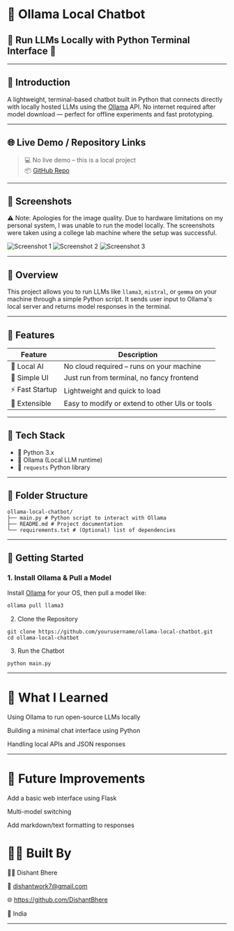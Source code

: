 # 🧠 Ollama Local Chatbot  
## 🎯 Run LLMs Locally with Python Terminal Interface 🚀

---

## 👋 Introduction

A lightweight, terminal-based chatbot built in Python that connects directly with locally hosted LLMs using the [Ollama](https://ollama.com) API. No internet required after model download — perfect for offline experiments and fast prototyping.

---

## 🌐 Live Demo / Repository Links

> 💻 No live demo – this is a local project  
> 📦 [GitHub Repo](https://github.com/DishantBhere/local-chatbot)

---

## 📸 Screenshots

⚠️ Note: Apologies for the image quality. Due to hardware limitations on my personal system, I was unable to run the model locally. The screenshots were taken using a college lab machine where the setup was successful.

![Screenshot 1](https://github.com/user-attachments/assets/005275ed-f93d-4a04-9101-3d24a49d2fe2) ![Screenshot 2](https://github.com/user-attachments/assets/14d08e2b-2e76-4864-a2bf-ec1da0cc3e4a) ![Screenshot 3](https://github.com/user-attachments/assets/c1c90c0b-1fb3-4957-bd96-ce9f9e2d3564)










---

## 📌 Overview

This project allows you to run LLMs like `llama3`, `mistral`, or `gemma` on your machine through a simple Python script. It sends user input to Ollama's local server and returns model responses in the terminal.

---

## 🌟 Features

| Feature         | Description                                        |
|------------------|----------------------------------------------------|
| 🧠 Local AI       | No cloud required – runs on your machine          |
| 💬 Simple UI      | Just run from terminal, no fancy frontend         |
| ⚡ Fast Startup   | Lightweight and quick to load                     |
| 🔄 Extensible     | Easy to modify or extend to other UIs or tools    |

---

## 🧰 Tech Stack

- 🐍 Python 3.x  
- 🧠 Ollama (Local LLM runtime)  
- 🔗 `requests` Python library  

---

## 📁 Folder Structure
```
ollama-local-chatbot/
├── main.py # Python script to interact with Ollama
├── README.md # Project documentation
└── requirements.txt # (Optional) list of dependencies
```

---

## 🚀 Getting Started

### 1. Install Ollama & Pull a Model

Install [Ollama](https://ollama.com) for your OS, then pull a model like:

```bash
ollama pull llama3
```
2. Clone the Repository
```
git clone https://github.com/yourusername/ollama-local-chatbot.git
cd ollama-local-chatbot

```
3. Run the Chatbot
```
python main.py
```
---

# 🧠  What I Learned
Using Ollama to run open-source LLMs locally

Building a minimal chat interface using Python

Handling local APIs and JSON responses

---

# 🚀 Future Improvements
 Add a basic web interface using Flask

 Multi-model switching

 Add markdown/text formatting to responses

# 🙋‍♂️ Built By

👨‍💻 Dishant Bhere

📧 dishantwork7@gmail.com

🌐 https://github.com/DishantBhere

📍 India


---
